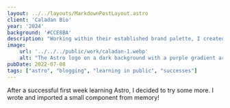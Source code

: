 ```yaml
---
layout: ../../layouts/MarkdownPostLayout.astro
client: 'Caladan Bio'
year: '2024'
background: '#CCE8BA'
description: "Working within their established brand palette, I created a UI design system for the app that powers their desktop bio reactors."
image:
    url: '../../../public/work/caladan-1.webp'
    alt: "The Astro logo on a dark background with a purple gradient arc."
pubDate: 2022-07-08
tags: ["astro", "blogging", "learning in public", "successes"]
---
```

After a successful first week learning Astro, I decided to try some more. I wrote and imported a small component from memory!